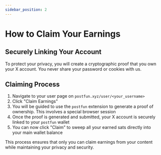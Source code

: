 ```yaml
---
sidebar_position: 2
---
```


# How to Claim Your Earnings

## Securely Linking Your Account

To protect your privacy, you will create a cryptographic proof that you own your X account. You never share your password or cookies with us.

## Claiming Process

1. Navigate to your user page on `postfun.xyz/user/<your_username>`
2. Click "Claim Earnings"
3. You will be guided to use the `postfun` extension to generate a proof of ownership. This involves a special browser session
4. Once the proof is generated and submitted, your X account is securely linked to your `postfun` wallet
5. You can now click "Claim" to sweep all your earned sats directly into your main wallet balance

This process ensures that only you can claim earnings from your content while maintaining your privacy and security.